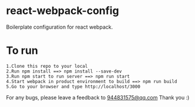 # react-webpack-config
Boilerplate configuration for react webpack.

# To run 
	1.Clone this repo to your local 
	2.Run npm install ==> npm install --save-dev
	3.Run npm start to run server ==> npm run start
	4.Start webpack in product environment to build ==> npm run build
	5.Go to your browser and type http://localhost/3000 
For any bugs, please leave a feedback to 944831575@qq.com Thank you :)































